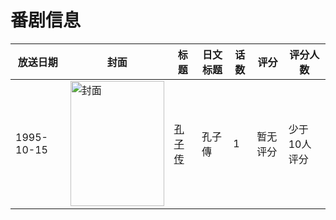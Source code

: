 # 番剧信息

|放送日期|封面|标题|日文标题|话数|评分|评分人数|
|---|---|---|---|---|---|---|
|1995-10-15|<img src="https://lain.bgm.tv/pic/cover/c/c9/09/499200_lg2Vg.jpg" alt="封面" style="width:150px;height:200px;object-fit:cover;">|[孔子传](https://bangumi.tv/subject/499200)|孔子傳|1|暂无评分|少于10人评分|
